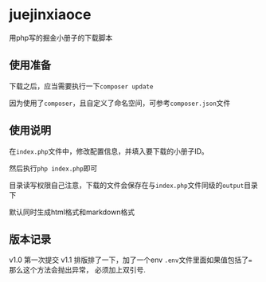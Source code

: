 # juejinxiaoce  

用php写的掘金小册子的下载脚本


## 使用准备

下载之后，应当需要执行一下`composer update`

因为使用了`composer`，且自定义了命名空间，可参考`composer.json`文件


## 使用说明  

在`index.php`文件中，修改配置信息，并填入要下载的小册子ID。  

然后执行`php index.php`即可

目录读写权限自己注意，下载的文件会保存在与`index.php`文件同级的`output`目录下

默认同时生成html格式和markdown格式



## 版本记录

v1.0 第一次提交
v1.1 排版排了一下，加了一个env
	`.env`文件里面如果值包括了`=` 那么这个方法会抛出异常， 必须加上双引号.
